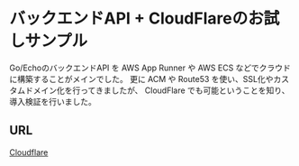 # バックエンドAPI + CloudFlareのお試しサンプル

Go/EchoのバックエンドAPI を AWS App Runner や AWS ECS などでクラウドに構築することがメインでした。
更に ACM や Route53 を使い、SSL化やカスタムドメイン化を行ってきましたが、
CloudFlare でも可能ということを知り、導入検証を行いました。

## URL

[Cloudflare](https://www.cloudflare.com/ja-jp/)
